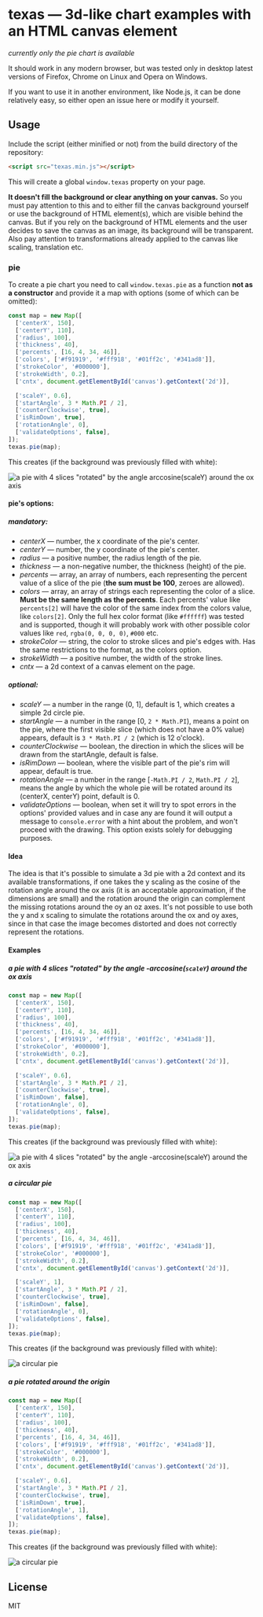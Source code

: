 # texas — 3d-like chart examples with an HTML canvas element

*currently only the pie chart is available*

It should work in any modern browser, but was tested only in desktop latest versions of Firefox, Chrome on Linux and Opera on Windows.

If you want to use it in another environment, like Node.js, it can be done relatively easy, so either open an issue here or modify it yourself.

## Usage

Include the script (either minified or not) from the build directory of the repository:

```html
<script src="texas.min.js"></script>
```

This will create a global `window.texas` property on your page.

**It doesn't fill the background or clear anything on your canvas.** So you must pay attention to this and to either fill the canvas background yourself or use the background of HTML element(s), which are visible behind the canvas. But if you rely on the background of HTML elements and the user decides to save the canvas as an image, its background will be transparent. Also pay attention to transformations already applied to the canvas like scaling, translation etc.

### pie

To create a pie chart you need to call `window.texas.pie` as a function **not as a constructor** and provide it a map with options (some of which can be omitted):

```javascript
const map = new Map([
  ['centerX', 150],
  ['centerY', 110],
  ['radius', 100],
  ['thickness', 40],
  ['percents', [16, 4, 34, 46]],
  ['colors', ['#f91919', '#fff918', '#01ff2c', '#341ad8']],
  ['strokeColor', '#000000'],
  ['strokeWidth', 0.2],
  ['cntx', document.getElementById('canvas').getContext('2d')],

  ['scaleY', 0.6],
  ['startAngle', 3 * Math.PI / 2],
  ['counterClockwise', true],
  ['isRimDown', true],
  ['rotationAngle', 0],
  ['validateOptions', false],
]);
texas.pie(map);
```

This creates (if the background was previously filled with white):

![a pie with 4 slices "rotated" by the angle arccosine(`scaleY`) around the ox axis](examples/scaled-4-slices-rim-down.png?raw=true "a pie with 4 slices \"rotated\" by the angle arccosine(`scaleY`) around the ox axis") 

#### pie's options:

##### mandatory:

- *centerX* — number, the x coordinate of the pie's center.
- *centerY* — number, the y coordinate of the pie's center.
- *radius* — a positive number, the radius length of the pie.
- *thickness* — a non-negative number, the thickness (height) of the pie.
- *percents* — array, an array of numbers, each representing the percent value of a slice of the pie (**the sum must be 100**, zeroes are allowed).
- *colors* — array, an array of strings each representing the color of a slice. **Must be the same length as the percents**. Each percents' value like `percents[2]` will have the color of the same index from the colors value, like `colors[2]`.
Only the full hex color format (like `#ffffff`) was tested and is supported, though it will probably work with other possible color values like `red`, `rgba(0, 0, 0, 0)`, `#000` etc.
- *strokeColor* — string, the color to stroke slices and pie's edges with. Has the same restrictions to the format, as the colors option.
- *strokeWidth* — a positive number, the width of the stroke lines.
- *cntx* — a 2d context of a canvas element on the page.

##### optional:

- *scaleY* — a number in the range (0, 1], default is 1, which creates a simple 2d circle pie.
- *startAngle* — a number in the range [0, `2 * Math.PI`), means a point on the pie, where the first visible slice (which does not have a 0% value) appears, default is `3 * Math.PI / 2` (which is 12 o'clock).
- *counterClockwise* — boolean, the direction in which the slices will be drawn from the startAngle, default is false.
- *isRimDown* — boolean, where the visible part of the pie's rim will appear, default is true.
- *rotationAngle* — a number in the range [`-Math.PI / 2`, `Math.PI / 2`], means the angle by which the whole pie will be rotated around its (centerX, centerY) point, default is 0.
- *validateOptions* — boolean, when set it will try to spot errors in the options' provided values and in case any are found it will output a message to `console.error` with a hint about the problem, and won't proceed with the drawing. This option exists solely for debugging purposes.

#### Idea

The idea is that it's possible to simulate a 3d pie with a 2d context and its available transformations, if one takes the y scaling as the cosine of the rotation angle around the ox axis (it is an acceptable approximation, if the dimensions are small) and the rotation around the origin can complement the missing rotations around the oy an oz axes. It's not possible to use both the y and x scaling to simulate the rotations around the ox and oy axes, since in that case the image becomes distorted and does not correctly represent the rotations.

#### Examples

##### a pie with 4 slices "rotated" by the angle -arccosine(`scaleY`) around the ox axis
```javascript
const map = new Map([
  ['centerX', 150],
  ['centerY', 110],
  ['radius', 100],
  ['thickness', 40],
  ['percents', [16, 4, 34, 46]],
  ['colors', ['#f91919', '#fff918', '#01ff2c', '#341ad8']],
  ['strokeColor', '#000000'],
  ['strokeWidth', 0.2],
  ['cntx', document.getElementById('canvas').getContext('2d')],

  ['scaleY', 0.6],
  ['startAngle', 3 * Math.PI / 2],
  ['counterClockwise', true],
  ['isRimDown', false],
  ['rotationAngle', 0],
  ['validateOptions', false],
]);
texas.pie(map);
```

This creates (if the background was previously filled with white):

![a pie with 4 slices "rotated" by the angle -arccosine(`scaleY`) around the ox axis](examples/scaled-4-slices-rim-up.png?raw=true "")

##### a circular pie
```javascript
const map = new Map([
  ['centerX', 150],
  ['centerY', 110],
  ['radius', 100],
  ['thickness', 40],
  ['percents', [16, 4, 34, 46]],
  ['colors', ['#f91919', '#fff918', '#01ff2c', '#341ad8']],
  ['strokeColor', '#000000'],
  ['strokeWidth', 0.2],
  ['cntx', document.getElementById('canvas').getContext('2d')],

  ['scaleY', 1],
  ['startAngle', 3 * Math.PI / 2],
  ['counterClockwise', true],
  ['isRimDown', false],
  ['rotationAngle', 0],
  ['validateOptions', false],
]);
texas.pie(map);
```

This creates (if the background was previously filled with white):

![a circular pie](examples/not-scaled-4-slices.png?raw=true "")

##### a pie rotated around the origin
```javascript
const map = new Map([
  ['centerX', 150],
  ['centerY', 110],
  ['radius', 100],
  ['thickness', 40],
  ['percents', [16, 4, 34, 46]],
  ['colors', ['#f91919', '#fff918', '#01ff2c', '#341ad8']],
  ['strokeColor', '#000000'],
  ['strokeWidth', 0.2],
  ['cntx', document.getElementById('canvas').getContext('2d')],

  ['scaleY', 0.6],
  ['startAngle', 3 * Math.PI / 2],
  ['counterClockwise', true],
  ['isRimDown', true],
  ['rotationAngle', 1],
  ['validateOptions', false],
]);
texas.pie(map);
```

This creates (if the background was previously filled with white):

![a circular pie](examples/scaled-4-slices-rotated.png?raw=true "")

## License

MIT
